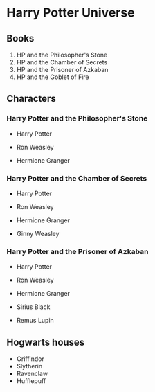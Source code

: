 # Harry Potter Universe

## Books
1. HP and the Philosopher's Stone
2. HP and the Chamber of Secrets
3. HP and the Prisoner of Azkaban
4. HP and the Goblet of Fire

## Characters
### Harry Potter and the Philosopher's Stone

* Harry Potter  

* Ron Weasley  

* Hermione Granger  

### Harry Potter and the Chamber of Secrets

* Harry Potter   

* Ron Weasley  

* Hermione Granger  

* Ginny Weasley  

### Harry Potter and the Prisoner of Azkaban

* Harry Potter  

* Ron Weasley  

* Hermione Granger  

* Sirius Black  

* Remus Lupin

## Hogwarts houses
* Griffindor
* Slytherin
* Ravenclaw
* Hufflepuff